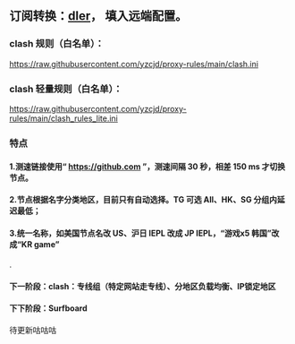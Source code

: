 ## 订阅转换：[dler](https://sub.dler.io/)， 填入远端配置。


### clash 规则（白名单）：
https://raw.githubusercontent.com/yzcjd/proxy-rules/main/clash.ini

### clash 轻量规则（白名单）：
https://raw.githubusercontent.com/yzcjd/proxy-rules/main/clash_rules_lite.ini

### 特点
#### 1.测速链接使用“ https://github.com ”，测速间隔 30 秒，相差 150 ms 才切换节点。
#### 2.节点根据名字分类地区，目前只有自动选择。TG 可选 All、HK、SG 分组内延迟最低；
#### 3.统一名称，如美国节点名改 US、沪日 IEPL 改成 JP IEPL，“游戏x5 韩国”改成“KR game”

.
#### 下一阶段：clash：专线组（特定网站走专线）、分地区负载均衡、IP锁定地区
#### 下下阶段：Surfboard
待更新咕咕咕
